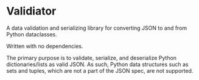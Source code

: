 # Validiator
A data validation and serializing library for converting JSON to and from Python dataclasses.

Written with no dependencies.

The primary purpose is to validate, serialize, and deserialize Python dictionaries/lists as valid JSON. As such, Python data structures such as sets and tuples, which are not a part of the JSON spec, are not supported.

